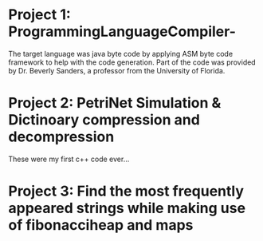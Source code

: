# Project 1:  ProgrammingLanguageCompiler-
The target language was java byte code by applying ASM byte code framework to help with the code generation. Part of the code was provided by Dr. Beverly Sanders, a professor from the University of Florida.

# Project 2: PetriNet Simulation & Dictinoary compression and decompression
These were my first c++ code ever... 

# Project 3: Find the most frequently appeared strings while making use of fibonacciheap and maps 
